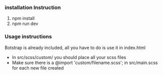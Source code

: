 ### installation Instruction


1. npm install
2. npm run dev

### Usage instructions

Botstrap is already included, all you have to do is use it in index.html

* In src/scss/custom/ you should place all your scss files
* Make sure there is a @import 'custom/filename.scss'; in src/main.scss for each new file created
